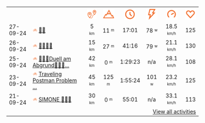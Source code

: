 <table>
    <tr>
        <th></th>
        <th></th>
        <th align="center"><img src="https://raw.githubusercontent.com/robiningelbrecht/strava-activities/master/public/distance.svg" width="30" alt="distance" title="distance"/></th>
        <th align="center"><img src="https://raw.githubusercontent.com/robiningelbrecht/strava-activities/master/public/elevation.svg" width="30" alt="elevation" title="elevation"/></th>
        <th align="center"><img src="https://raw.githubusercontent.com/robiningelbrecht/strava-activities/master/public/time.svg" width="30" alt="time" title="time"/></th>
        <th align="center"><img src="https://raw.githubusercontent.com/robiningelbrecht/strava-activities/master/public/average-watt.svg" width="30" alt="average watts" title="average watts"/></th>
        <th align="center"><img src="https://raw.githubusercontent.com/robiningelbrecht/strava-activities/master/public/average-speed.svg" width="30" alt="average speed" title="average speed"/></th>
        <th align="center"><img src="https://raw.githubusercontent.com/robiningelbrecht/strava-activities/master/public/heart-rate.svg" width="30" alt="average heart rate" title="average heart rate"/></th>
    </tr>
            <tr>
            <td>27-09-24</td>
            <td>
                <img src="https://raw.githubusercontent.com/robiningelbrecht/strava-activities/master/public/activity-ride.svg" width="12" alt="🏫🎒" title="🏫🎒"/>
<a href="https://www.strava.com/activities/12513639368" title="Kcal: 189 | Gear: None ">🏫🎒</a>
            </td>
            <td align="center">5 <sup><sub>km</sub></sup></td>
            <td align="center">11 <sup><sub>m</sub></sup></td>
            <td align="center">17:01</td>
            <td align="center">78 <sup><sub>w</sub></sup></td>
            <td align="center">18.5 <sup><sub>km/h</sub></sup></td>
            <td align="center">125</td>
        </tr>
            <tr>
            <td>26-09-24</td>
            <td>
                <img src="https://raw.githubusercontent.com/robiningelbrecht/strava-activities/master/public/activity-ride.svg" width="12" alt="🏫🎒💉🆎" title="🏫🎒💉🆎"/>
<a href="https://www.strava.com/activities/12506724703" title="Kcal: 443 | Gear: None ">🏫🎒💉🆎</a>
            </td>
            <td align="center">15 <sup><sub>km</sub></sup></td>
            <td align="center">27 <sup><sub>m</sub></sup></td>
            <td align="center">41:16</td>
            <td align="center">79 <sup><sub>w</sub></sup></td>
            <td align="center">21.1 <sup><sub>km/h</sub></sup></td>
            <td align="center">130</td>
        </tr>
            <tr>
            <td>25-09-24</td>
            <td>
                <img src="https://raw.githubusercontent.com/robiningelbrecht/strava-activities/master/public/activity-ride.svg" width="12" alt="🧗🏻‍♀️Duell am Abgrund🧗🏻‍♀️" title="🧗🏻‍♀️Duell am Abgrund🧗🏻‍♀️"/>
<a href="https://www.strava.com/activities/12503787722" title="Kcal: 474 | Gear: None ">🧗🏻‍♀️Duell am Abgrund🧗🏻‍♀️...</a>
            </td>
            <td align="center">42 <sup><sub>km</sub></sup></td>
            <td align="center">0 <sup><sub>m</sub></sup></td>
            <td align="center">1:29:23</td>
            <td align="center">n/a</td>
            <td align="center">28.1 <sup><sub>km/h</sub></sup></td>
            <td align="center">108</td>
        </tr>
            <tr>
            <td>23-09-24</td>
            <td>
                <img src="https://raw.githubusercontent.com/robiningelbrecht/strava-activities/master/public/activity-ride.svg" width="12" alt="Traveling Postman Problem Bis 📬‍⚕️🏫" title="Traveling Postman Problem Bis 📬‍⚕️🏫"/>
<a href="https://www.strava.com/activities/12483559181" title="Kcal: 989 | Gear: None ">Traveling Postman Problem ...</a>
            </td>
            <td align="center">45 <sup><sub>km</sub></sup></td>
            <td align="center">125 <sup><sub>m</sub></sup></td>
            <td align="center">1:55:24</td>
            <td align="center">101 <sup><sub>w</sub></sup></td>
            <td align="center">23.2 <sup><sub>km/h</sub></sup></td>
            <td align="center">125</td>
        </tr>
            <tr>
            <td>21-09-24</td>
            <td>
                <img src="https://raw.githubusercontent.com/robiningelbrecht/strava-activities/master/public/activity-ride.svg" width="12" alt="SIMONE 🤸🏻‍♀️" title="SIMONE 🤸🏻‍♀️"/>
<a href="https://www.strava.com/activities/12470181937" title="Kcal: 364 | Gear: None ">SIMONE 🤸🏻‍♀️</a>
            </td>
            <td align="center">30 <sup><sub>km</sub></sup></td>
            <td align="center">0 <sup><sub>m</sub></sup></td>
            <td align="center">55:01</td>
            <td align="center">n/a</td>
            <td align="center">33.1 <sup><sub>km/h</sub></sup></td>
            <td align="center">113</td>
        </tr>
                <tr>
            <td colspan="8" align="right"><a href="https://github.com/robiningelbrecht/strava-activities#activities">View all activities</a></td>
        </tr>
    </table>
